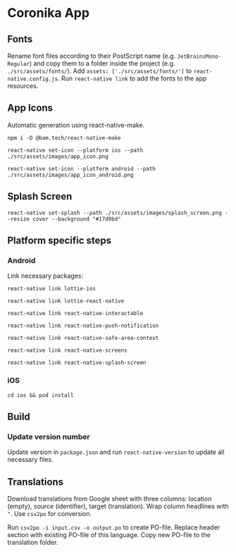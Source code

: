 # Coronika App

## Fonts

Rename font files according to their PostScript name (e.g. `JetBrainsMono-Regular`) and copy them to a folder inside the project (e.g. `./src/assets/fonts/`).
Add `assets: ['./src/assets/fonts/']` to `react-native.config.js`. 
Run `react-native link` to add the fonts to the app resources.

## App Icons
Automatic generation using react-native-make.

`npm i -D @bam.tech/react-native-make`

`react-native set-icon --platform ios --path ./src/assets/images/app_icon.png`

`react-native set-icon --platform android --path ./src/assets/images/app_icon_android.png`

## Splash Screen

`react-native set-splash --path ./src/assets/images/splash_screen.png --resize cover --background "#17d9bd"`

## Platform specific steps

### Android

Link necessary packages:

`react-native link lottie-ios`

`react-native link lottie-react-native`

`react-native link react-native-interactable`

`react-native link react-native-push-notification`

`react-native link react-native-safe-area-context`

`react-native link react-native-screens`

`react-native link react-native-splash-screen`

### iOS

`cd ios && pod install`

## Build

### Update version number

Update version in `package.json` and run `react-native-version` to update all necessary files.

## Translations

Download translations from Google sheet with three columns: location (empty), source (identifier), target (translation).
Wrap column headlines with `"`. Use `csv2po` for conversion.

Run `csv2po -i input.csv -o output.po` to create PO-file. Replace header section with existing PO-file of this language.
Copy new PO-file to the translation folder. 
